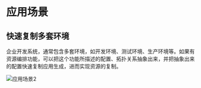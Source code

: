 # 应用场景

## 快速复制多套环境

企业开发系统，通常包含多套环境，如开发环境、测试环境、生产环境等。如果有资源编排功能，可以把这个功能所描述的配置、拓扑关系抽象出来，并把抽象出来的配置快速复制应用生成，进而实现资源的复制。

![应用场景2](http://git.jd.com/jdc-cloudformation/cloudformation-doc/raw/master/帮助文档/image/应用场景1.png)
